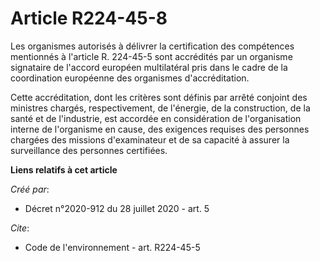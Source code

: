 # Article R224-45-8

Les organismes autorisés à délivrer la certification des compétences mentionnés à l'article R. 224-45-5 sont accrédités par
un organisme signataire de l'accord européen multilatéral pris dans le cadre de la coordination européenne des organismes
d'accréditation. 

Cette accréditation, dont les critères sont définis par arrêté conjoint des ministres chargés, respectivement, de l'énergie,
de la construction, de la santé et de l'industrie, est accordée en considération de l'organisation interne de l'organisme en
cause, des exigences requises des personnes chargées des missions d'examinateur et de sa capacité à assurer la surveillance
des personnes certifiées.

**Liens relatifs à cet article**

_Créé par_:

  - Décret n°2020-912 du 28 juillet 2020 - art. 5

_Cite_:

  - Code de l'environnement - art. R224-45-5
